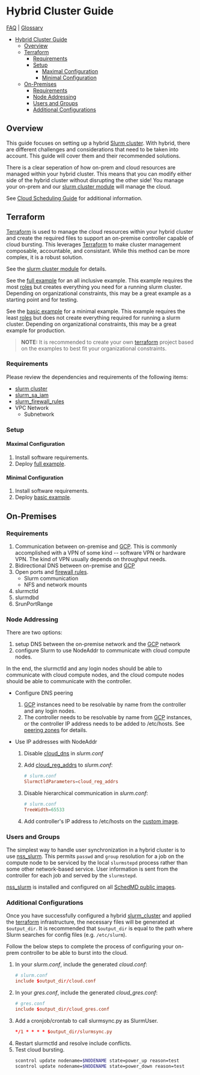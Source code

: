 # Hybrid Cluster Guide

[FAQ](./faq.md) | [Glossary](./glossary.md)

<!-- mdformat-toc start --slug=github --no-anchors --maxlevel=6 --minlevel=1 -->

- [Hybrid Cluster Guide](#hybrid-cluster-guide)
  - [Overview](#overview)
  - [Terraform](#terraform)
    - [Requirements](#requirements)
    - [Setup](#setup)
      - [Maximal Configuration](#maximal-configuration)
      - [Minimal Configuration](#minimal-configuration)
  - [On-Premises](#on-premises)
    - [Requirements](#requirements-1)
    - [Node Addressing](#node-addressing)
    - [Users and Groups](#users-and-groups)
    - [Additional Configurations](#additional-configurations)

<!-- mdformat-toc end -->

## Overview

This guide focuses on setting up a hybrid [Slurm cluster](./glossary.md#slurm).
With hybrid, there are different challenges and considerations that need to be taken into account.
This guide will cover them and their recommended solutions.

There is a clear seperation of how on-prem and cloud resources are managed within your hybrid cluster.
This means that you can modify either side of the hybrid cluster without disrupting the other side!
You manage your on-prem and our [slurm cluster module](../terraform/modules/slurm_cluster/README.md) will manage the cloud.

See [Cloud Scheduling Guide](https://slurm.schedmd.com/elastic_computing.html) for additional information.

## Terraform

[Terraform](./glossary.md#terraform) is used to manage the cloud resources within your hybrid cluster and create the required files to support an on-premise controller capable of cloud bursting.
This leverages [Terraform](./glossary.md#terraform) to make cluster management composable, accountable, and consistant.
While this method can be more complex, it is a robust solution.

See the [slurm cluster module](../terraform/modules/slurm_cluster/README.md) for details.

See the [full example](../terraform/examples/slurm_cluster/hybrid/full/README.md) for an all inclusive example.
This example requires the most [roles](./glossary.md#iam-roles) but creates everything you need for a running slurm cluster.
Depending on organizational constraints, this may be a great example as a starting point and for testing.

See the [basic example](../terraform/examples/slurm_cluster/hybrid/basic/README.md) for a minimal example.
This example requires the least [roles](./glossary.md#iam-roles) but does not create everything required for running a slurm cluster.
Depending on organizational constraints, this may be a great example for production.

> **NOTE:** It is recommended to create your own [terraform](./glossary.md#terraform) project based on the examples to best fit your organizational constraints.

### Requirements

Please review the dependencies and requirements of the following items:

- [slurm cluster](../terraform/modules/slurm_cluster/README.md)
- [slurm_sa_iam](../terraform/modules/slurm_sa_iam/README.md)
- [slurm_firewall_rules](../terraform/modules/slurm_firewall_rules/README.md)
- VPC Network
  - Subnetwork

### Setup

#### Maximal Configuration

1. Install software requirements.
1. Deploy [full example](../terraform/examples/slurm_cluster/hybrid/full/README.md).

#### Minimal Configuration

1. Install software requirements.
1. Deploy [basic example](../terraform/examples/slurm_cluster/hybrid/basic/README.md).

## On-Premises

### Requirements

1. Communication between on-premise and [GCP](./glossary.md#gcp).
   This is commonly accomplished with a VPN of some kind -- software VPN or hardware VPN.
   The kind of VPN usually depends on throughput needs.
1. Bidirectional DNS between on-premise and [GCP](./glossary.md#gcp)
1. Open ports and [firewall rules](./glossary.md#firewall-rules).
   - Slurm communication
   - NFS and network mounts
1. slurmctld
1. slurmdbd
1. SrunPortRange

### Node Addressing

There are two options:

1. setup DNS between the on-premise network and the [GCP](./glossary.md#gcp) network
1. configure Slurm to use NodeAddr to communicate with cloud compute nodes.

In the end, the slurmctld and any login nodes should be able to communicate with cloud compute nodes, and the cloud compute nodes should be able to communicate with the controller.

- Configure DNS peering

  1. [GCP](./glossary.md#gcp) instances need to be resolvable by name from the controller and any login nodes.
  1. The controller needs to be resolvable by name from [GCP](./glossary.md#gcp) instances, or the controller IP address needs to be added to /etc/hosts.
     See [peering zones](https://cloud.google.com/dns/zones/#peering-zones) for details.

- Use IP addresses with NodeAddr

  1. Disable [cloud_dns](https://slurm.schedmd.com/slurm.conf.html#OPT_cloud_dns) in *slurm.conf*

  1. Add [cloud_reg_addrs](https://slurm.schedmd.com/slurm.conf.html#OPT_cloud_reg_addrs) to *slurm.conf*:

     ```conf
     # slurm.conf
     SlurmctldParameters=cloud_reg_addrs
     ```

  1. Disable hierarchical communication in *slurm.conf*:

     ```conf
     # slurm.conf
     TreeWidth=65533
     ```

  1. Add controller's IP address to /etc/hosts on the [custom image](./images.md#custom-images).

### Users and Groups

The simplest way to handle user synchronization in a hybrid cluster is to use [nss_slurm](https://slurm.schedmd.com/nss_slurm.html).
This permits `passwd` and `group` resolution for a job on the compute node to be serviced by the local `slurmstepd` process rather than some other network-based service.
User information is sent from the controller for each job and served by the `slurmstepd`.

[nss_slurm](https://slurm.schedmd.com/nss_slurm.html) is installed and configured on all [SchedMD public images](./images.md#public-images).

### Additional Configurations

Once you have successfully configured a hybrid [slurm_cluster](../terraform/modules/slurm_cluster/README.md) and applied the [terraform](./glossary.md#terraform) infrastructure, the necessary files will be generated at `$output_dir`.
It is recommended that `$output_dir` is equal to the path where Slurm searches for config files (e.g. `/etc/slurm`).

Follow the below steps to complete the process of configuring your on-prem controller to be able to burst into the cloud.

1. In your *slurm.conf*, include the generated *cloud.conf*:
   ```conf
   # slurm.conf
   include $output_dir/cloud.conf
   ```
1. In your *gres.conf*, include the generated *cloud_gres.conf*:
   ```conf
   # gres.conf
   include $output_dir/cloud_gres.conf
   ```
1. Add a cronjob/crontab to call slurmsync.py as SlurmUser.
   ```conf
   */1 * * * * $output_dir/slurmsync.py
   ```
1. Restart slurmctld and resolve include conflicts.
1. Test cloud bursting.
   ```sh
   scontrol update nodename=$NODENAME state=power_up reason=test
   scontrol update nodename=$NODENAME state=power_down reason=test
   ```

